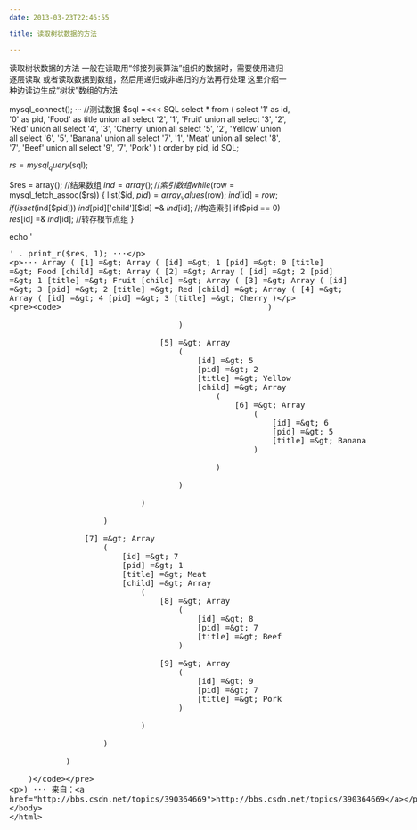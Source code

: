 ```yaml
---
date: 2013-03-23T22:46:55

title: 读取树状数据的方法

---
```


读取树状数据的方法
一般在读取用“邻接列表算法”组织的数据时，需要使用递归逐层读取
或者读取数据到数组，然后用递归或非递归的方法再行处理
这里介绍一种边读边生成“树状”数组的方法

mysql_connect();
···
//测试数据
$sql =<<< SQL
select * from (
  select '1' as id, '0' as pid, 'Food' as title
  union all select '2', '1', 'Fruit'
  union all select '3', '2', 'Red'
  union all select '4', '3', 'Cherry'
  union all select '5', '2', 'Yellow'
  union all select '6', '5', 'Banana'
  union all select '7', '1', 'Meat'
  union all select '8', '7', 'Beef'
  union all select '9', '7', 'Pork'
  ) t
  order by pid, id
SQL;

$rs = mysql_query($sql);

$res = array(); //结果数组
$ind = array(); //索引数组
while($row = mysql_fetch_assoc($rs)) {
  list($id, $pid) = array_values($row);
  $ind[$id] = $row;
  if(isset($ind[$pid])) $ind[$pid]['child'][$id] =& $ind[$id]; //构造索引
  if($pid == 0) $res[$id] =& $ind[$id]; //转存根节点组
}

echo '<xmp>' . print_r($res, 1);
···

···
Array
(
    [1] => Array
        (
            [id] => 1
            [pid] => 0
            [title] => Food
            [child] => Array
                (
                    [2] => Array
                        (
                            [id] => 2
                            [pid] => 1
                            [title] => Fruit
                            [child] => Array
                                (
                                    [3] => Array
                                        (
                                            [id] => 3
                                            [pid] => 2
                                            [title] => Red
                                            [child] => Array
                                                (
                                                    [4] => Array
                                                        (
                                                            [id] => 4
                                                            [pid] => 3
                                                            [title] => Cherry
                                                        )

                                                )

                                        )

                                    [5] => Array
                                        (
                                            [id] => 5
                                            [pid] => 2
                                            [title] => Yellow
                                            [child] => Array
                                                (
                                                    [6] => Array
                                                        (
                                                            [id] => 6
                                                            [pid] => 5
                                                            [title] => Banana
                                                        )

                                                )

                                        )

                                )

                        )

                    [7] => Array
                        (
                            [id] => 7
                            [pid] => 1
                            [title] => Meat
                            [child] => Array
                                (
                                    [8] => Array
                                        (
                                            [id] => 8
                                            [pid] => 7
                                            [title] => Beef
                                        )

                                    [9] => Array
                                        (
                                            [id] => 9
                                            [pid] => 7
                                            [title] => Pork
                                        )

                                )

                        )

                )

        )

)
···
来自：http://bbs.csdn.net/topics/390364669

